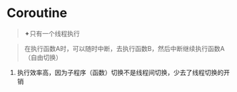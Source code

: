 # Coroutine

> ✦只有一个线程执行    

> 在执行函数A时，可以随时中断，去执行函数B，然后中断继续执行函数A（自由切换）    

1. 执行效率高，因为子程序（函数）切换不是线程间切换，少去了线程切换的开销
